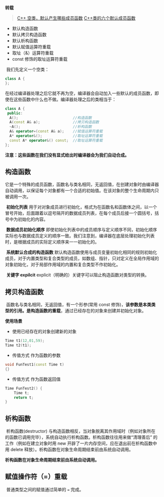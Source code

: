 **转载**

>  [C++ 空类，默认产生哪些成员函数](https://www.cnblogs.com/timesdaughter/p/6684633.html)
> [C++类的六个默认成员函数](https://blog.csdn.net/jelly_9/article/details/61193085)

- 默认构造函数
- 默认拷贝构造函数
- 默认析构函数
- 默认赋值运算符重载
-  取址（&）运算符重载
- const 修饰的取址运算符重载

​		我们先定义一个空类：

```c++
class A {
};
```

​		在经过编译器处理之后它就不再为空，编译器会自动加入一些默认的成员函数，即使在这些函数中什么也不做。编译器处理之后的类相当于：

```c++
class A {
 public:
  A();                         //构造函数
  A(const A& a);               //拷贝构造函数
  ~A();                        //析构函数
  A& operator=(const A& a);    //赋值运算符重载
  A* operator&();              //取址运算符重载
  const A* operator&() const;  //取址运算符重载
};
```

​		**注意：这些函数在我们没有显式给出时编译器会为我们自动合成。**

## 构造函数

​		它是一个特殊的成员函数，函数名与类名相同，无返回值，在创建对象时由编译器自动调用，以保证每个对象都有一个合适的初始值。在该对象的整个生命周期内只被调用一次。

​		**初始化列表** 用于对对象成员进行初始化，格式为在函数名和函数体之间，以一个冒号开始，后面跟着以逗号隔开的数据成员列表，在每个成员后接一个圆括号，括号中为初始化的内容。

​		**数据成员初始化顺序** 即使初始化列表中的成员顺序与定义顺序不同，初始化顺序实际也与数据成员定义的顺序一致。我们注意到，编译器在底层处理初始化列表时，是根据成员的实际定义顺序来一一初始化的。

​		**系统默认合成的构造函数** 默认构造函数使用与成员变量初始化相同的规则初始化成员，对于内置类型和复合类型的成员，如数组、指针，只对定义在全局作用域的对象初始化，对于局部作用域的内置和复合类型不作初始化。

​		**关键字 expilcit** explicit（明确的）关键字可以阻止构造函数对类型的转换。

## 拷贝构造函数

​		函数名与类名相同，无返回值，有一个形参(常用 const 修饰)，**该参数是本类类型的引用。是构造函数的重载**，通过已经存在的对象来创建并初始化对象。

**使用场景**

- 使用已经存在的对象创建新的对象

```c++
Time t1(12,01,59);
Time t2(t1);
```

- 传值方式 作为函数的参数

```c++
void FunTest1(const Time t)
{}
```

- 传值方式 作为函数返回值

```c++
Time FunTest2() {
    Time t;
    return t;
}
```

## 析构函数

​		析构函数(destructor) 与构造函数相反，当对象脱离其作用域时（例如对象所在的函数已调用完毕），系统自动执行析构函数。
​		析构函数往往用来做“清理善后” 的工作（例如在建立对象时用 new 开辟了一片内存空间，应在退出前在析构函数中用 delete 释放）。析构函数在对象生命周期结束前由系统自动调用。

**析构函数在对象生命周期结束前由系统自动调用。**

## 赋值操作符（=）重载

​		普通类型之间的赋值通过简单的 `=` 完成。
